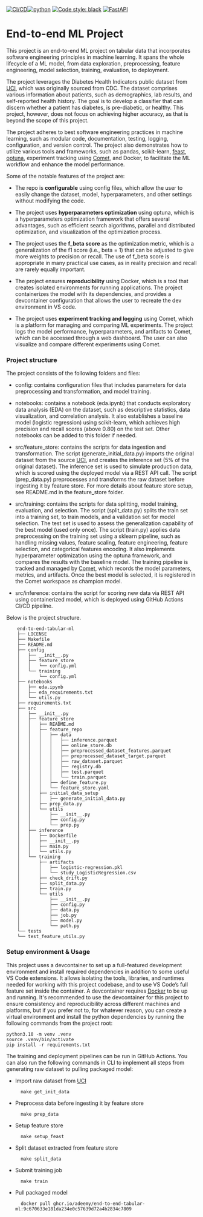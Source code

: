 [![CI/CD](https://github.com/Adeemy/end-to-end-tabular-ml/actions/workflows/main.yml/badge.svg?branch=main)](https://github.com/Adeemy/end-to-end-tabular-ml/actions/workflows/main.yml)[![python](https://img.shields.io/badge/python-3.10-blue.svg)](https://www.python.org)
[![Code style: black](https://img.shields.io/badge/code%20style-black-000000.svg)](https://github.com/psf/black)
[![FastAPI](https://img.shields.io/badge/FastAPI-0.99.1-009688.svg?style=flat&logo=FastAPI&logoColor=white)](https://fastapi.tiangolo.com)

# End-to-end ML Project

This project is an end-to-end ML project on tabular data that incorporates software engineering principles in machine learning. It spans the whole lifecycle of a ML model, from data exploration, preprocessing, feature engineering, model selection, training, evaluation, to deployment.

The project leverages the Diabetes Health Indicators public dataset from [UCI](https://archive.ics.uci.edu/dataset/891/cdc+diabetes+health+indicators), which was originally sourced from CDC. The dataset comprises various information about patients, such as demographics, lab results, and self-reported health history. The goal is to develop a classifier that can discern whether a patient has diabetes, is pre-diabetic, or healthy. This project, however, does not focus on achieving higher accuracy, as that is beyond the scope of this project.

The project adheres to best software engineering practices in machine learning, such as modular code, documentation, testing, logging, configuration, and version control. The project also demonstrates how to utilize various tools and frameworks, such as pandas, scikit-learn, [feast](https://feast.dev), [optuna](https://optuna.org), experiment tracking using [Comet](https://www.comet.com/site/), and Docker, to facilitate the ML workflow and enhance the model performance.

Some of the notable features of the project are:

- The repo is **configurable** using config files, which allow the user to easily change the dataset, model, hyperparameters, and other settings without modifying the code.

- The project uses **hyperparameters optimization** using optuna, which is a hyperparameters optimization framework that offers several advantages, such as efficient search algorithms, parallel and distributed optimization, and visualization of the optimization process.

- The project uses the **f_beta score** as the optimization metric, which is a generalization of the f1 score (i.e., beta = 1) that can be adjusted to give more weights to precision or recall. The use of f_beta score is appropriate in many practical use cases, as in reality precision and recall are rarely equally important.

- The project ensures **reproducibility** using Docker, which is a tool that creates isolated environments for running applications. The project containerizes the model with its dependencies, and provides a devcontainer configuration that allows the user to recreate the dev environment in VS code.

- The project uses **experiment tracking and logging** using Comet, which is a platform for managing and comparing ML experiments. The project logs the model performance, hyperparameters, and artifacts to Comet, which can be accessed through a web dashboard. The user can also visualize and compare different experiments using Comet.

### Project structure

The project consists of the following folders and files:

- config: contains configuration files that includes parameters for data preprocessing and transformation, and model training.

- notebooks: contains a notebook (eda.ipynb) that conducts exploratory data analysis (EDA) on the dataset, such as descriptive statistics, data visualization, and correlation analysis. It also establishes a baseline model (logistic regression) using scikit-learn, which achieves high precision and recall scores (above 0.80) on the test set. Other notebooks can be added to this folder if needed.

- src/feature_store: contains the scripts for data ingestion and transformation. The script (generate_initial_data.py) imports the original dataset from the source [UCI](https://archive.ics.uci.edu/dataset/891/cdc+diabetes+health+indicators), and creates the inference set (5% of the original dataset). The inference set is used to simulate production data, which is scored using the deployed model via a REST API call. The script (prep_data.py) preprocesses and transforms the raw dataset before ingesting it by feature store. For more details about feature store setup, see README.md in the feature_store folder.

- src/training: contains the scripts for data splitting, model training, evaluation, and selection. The script (split_data.py) splits the train set into a training set, to train models, and a validation set for model selection. The test set is used to assess the generalization capability of the best model (used only once). The script (train.py) applies data preprocessing on the training set using a sklearn pipeline, such as handling missing values, feature scaling, feature engineering, feature selection, and categorical features encoding. It also implements hyperparameter optimization using the optuna framework, and compares the results with the baseline model. The training pipeline is tracked and managed by [Comet](https://www.comet.com/site/), which records the model parameters, metrics, and artifacts. Once the best model is selected, it is registered in the Comet workspace as champion model.

- src/inference: contains the script for scoring new data via REST API using containerized model, which is deployed using GitHub Actions CI/CD pipeline.

Below is the project structure.

        end-to-end-tabular-ml
        ├── LICENSE
        ├── Makefile
        ├── README.md
        ├── config
        │   ├── __init__.py
        │   ├── feature_store
        │   │   └── config.yml
        │   └── training
        │       └── config.yml
        ├── notebooks
        │   ├── eda.ipynb
        │   ├── eda_requirements.txt
        │   └── utils.py
        ├── requirements.txt
        ├── src
        │   ├── __init__.py
        │   ├── feature_store
        │   │   ├── README.md
        │   │   ├── feature_repo
        │   │   │   ├── data
        │   │   │   │   ├── inference.parquet
        │   │   │   │   ├── online_store.db
        │   │   │   │   ├── preprocessed_dataset_features.parquet
        │   │   │   │   ├── preprocessed_dataset_target.parquet
        │   │   │   │   ├── raw_dataset.parquet
        │   │   │   │   ├── registry.db
        │   │   │   │   ├── test.parquet
        │   │   │   │   └── train.parquet
        │   │   │   ├── define_feature.py
        │   │   │   └── feature_store.yaml
        │   │   ├── initial_data_setup
        │   │   │   ├── generate_initial_data.py
        │   │   ├── prep_data.py
        │   │   └── utils
        │   │       ├── __init__.py
        │   │       ├── config.py
        │   │       └── prep.py
        │   ├── inference
        │   │   ├── Dockerfile
        │   │   ├── __init__.py
        │   │   ├── main.py
        │   │   └── utils.py
        │   └── training
        │       ├── artifacts
        │       │   ├── logistic-regression.pkl
        │       │   └── study_LogisticRegression.csv
        │       ├── check_drift.py
        │       ├── split_data.py
        │       ├── train.py
        │       └── utils
        │           ├── __init__.py
        │           ├── config.py
        │           ├── data.py
        │           ├── job.py
        │           ├── model.py
        │           └── path.py
        └── tests
        └── test_feature_utils.py

### Setup environment & Usage

This project uses a devcontainer to set up a full-featured development environment and install required dependencies in addition to some useful VS Code extensions. It allows isolating the tools, libraries, and runtimes needed for working with this project codebase, and to use VS Code’s full feature set inside the container. A devcontainer requires [Docker](https://docs.docker.com/engine/install/) to be up and running. It's recommended to use the devcontainer for this project to ensure consistency and reproducibility across different machines and platforms, but if you prefer not to, for whatever reason, you can create a virtual environment and install the python dependencies by running the following commands from the project root:

    python3.10 -m venv .venv
    source .venv/bin/activate
    pip install -r requirements.txt

The training and deployment pipelines can be run in GitHub Actions. You can also run the following commands in CLI to implement all steps from generating raw dataset to pulling packaged model:

- Import raw dataset from [UCI](https://archive.ics.uci.edu/dataset/891/cdc+diabetes+health+indicators)

        make get_init_data

- Preprocess data before ingesting it by feature store

        make prep_data

- Setup feature store

        make setup_feast

- Split dataset extracted from feature store

        make split_data

- Submit training job

        make train

- Pull packaged model

        docker pull ghcr.io/adeemy/end-to-end-tabular-ml:9c670633e181da234e0c57639d72a4b2834c7809
